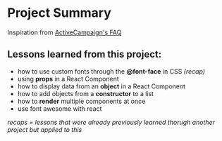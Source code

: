# Project Summary

Inspiration from [ActiveCampaign's FAQ](https://www.activecampaign.com/about/faq)

## Lessons learned from this project:

-   how to use custom fonts through the **@font-face** in CSS _(recap)_
-   using **props** in a React Component
-   how to display data from an **object** in a React Component
-   how to add objects from a **constructor** to a list
-   how to **render** multiple components at once
-   use font awesome with react

_recaps = lessons that were already previously learned thorugh another project but applied to this_
